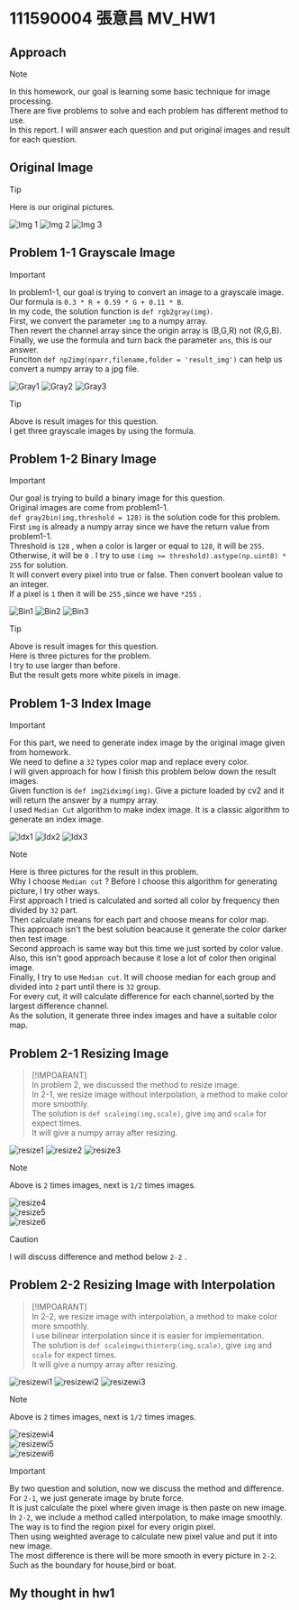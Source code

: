 # 111590004 張意昌 MV_HW1

## Approach

> [!NOTE]  
> In this homework, our goal is learning some basic technique for image processing.  
> There are five problems to solve and each problem has different method to use.  
> In this report. I will answer each question and put original images and result for each question.

## Original Image

> [!TIP]  
> Here is our original pictures.

![Img 1](./test_img/img1.jpg)
![Img 2](./test_img/img2.jpg)
![Img 3](./test_img/img3.jpg)

## Problem 1-1 Grayscale Image

> [!IMPORTANT]  
> In problem1-1, our goal is trying to convert an image to a grayscale image.  
> Our formula is `0.3 * R + 0.59 * G + 0.11 * B`.  
> In my code, the solution function is `def rgb2gray(img)`.  
> First, we convert the parameter `img` to a numpy array.  
> Then revert the channel array since the origin array is (B,G,R) not (R,G,B).  
> Finally, we use the formula and turn back the parameter `ans`, this is our answer.  
> Funciton `def np2img(nparr,filename,folder = 'result_img')` can help us convert a numpy array to a jpg file.

![Gray1](./result_img/img1_q1-1.jpg)
![Gray2](./result_img/img2_q1-1.jpg)
![Gray3](./result_img/img3_q1-1.jpg)

> [!TIP]  
> Above is result images for this question.  
> I get three grayscale images by using the formula.

## Problem 1-2 Binary Image

> [!IMPORTANT]  
> Our goal is trying to build a binary image for this question.  
> Original images are come from problem1-1.  
> `def gray2bin(img,threshold = 128)` is the solution code for this problem.  
> First `img` is already a numpy array since we have the return value from problem1-1.  
> Threshold is `128` , when a color  is larger or equal to `128`, it will be `255`.  
> Otherwise, it will be `0` .
> I try to use `(img >= threshold).astype(np.uint8) * 255` for solution.  
> It will convert every pixel into true or false. Then convert boolean value to an integer.  
> If a pixel is `1` then it will be `255` ,since we have `*255` .

![Bin1](./result_img/img1_q1-2.jpg)
![Bin2](./result_img/img2_q1-2.jpg)
![Bin3](./result_img/img3_q1-2.jpg)

> [!TIP]  
> Above is result images for this question.  
> Here is three pictures for the problem.  
> I try to use larger than before.  
> But the result gets more white pixels in image.

## Problem 1-3 Index Image

> [!IMPORTANT]   
> For this part, we need to generate index image by the original image given from homework.  
> We need to define a `32` types color map and replace every color.  
> I will given approach for how I finish this problem below down the result images.  
> Given function is `def img2idximg(img)`.  Give a picture loaded by cv2 and it will return the answer by a numpy array.  
> I used `Median Cut` algorithm to make index image. It is a classic algorithm to generate an index image.  

![Idx1](./result_img/img1_q1-3.jpg)
![Idx2](./result_img/img2_q1-3.jpg)
![Idx3](./result_img/img3_q1-3.jpg)

> [!NOTE]  
> Here is three pictures for the result in this problem.  
> Why I choose `Median cut` ?  Before I choose this algorithm for generating picture, I try other ways.  
> First approach I tried is calculated and sorted all color by frequency then divided by `32` part.  
> Then calculate means for each part and choose means for color map.  
> This approach isn't the best solution beacause it generate the color darker then test image.  
> Second approach is same way but this time we just sorted by color value.  
> Also, this isn't good approach because it lose a lot of color then original image.  
> Finally, I try to use `Median cut`. It will choose median for each group and divided into `2` part until there is `32` group.  
> For every cut, it will calculate difference for each channel,sorted by the largest difference channel.  
> As the solution, it generate three index images and have a suitable color map.

## Problem 2-1 Resizing Image

> [!IMPOARANT]  
> In problem 2, we discussed the method to resize image.  
> In 2-1, we resize image without interpolation, a method to make color more smoothly.  
> The solution is `def scaleimg(img,scale)`, give `img` and `scale` for expect times.  
> It will give a numpy array after resizing.  

![resize1](./result_img/img1_q2-1_double.jpg)
![resize2](./result_img/img2_q2-1_double.jpg)
![resize3](./result_img/img3_q2-1_double.jpg)

> [!NOTE]  
> Above is `2` times images, next is `1/2` times images. 

![resize4](./result_img/img1_q2-1_half.jpg)  
![resize5](./result_img/img2_q2-1_half.jpg)  
![resize6](./result_img/img3_q2-1_half.jpg)

> [!CAUTION]  
> I will discuss difference and method below `2-2` .

## Problem 2-2 Resizing Image with Interpolation

> [!IMPOARANT]  
> In 2-2, we resize image with interpolation, a method to make color more smoothly.  
> I use bilinear interpolation since it is easier for implementation.  
> The solution is `def scaleimgwithinterp(img,scale)`, give `img` and `scale` for expect times.  
> It will give a numpy array after resizing.  

![resizewi1](./result_img/img1_q2-2_double.jpg)
![resizewi2](./result_img/img2_q2-2_double.jpg)
![resizewi3](./result_img/img3_q2-2_double.jpg)

> [!NOTE]  
> Above is `2` times images, next is `1/2` times images. 

![resizewi4](./result_img/img1_q2-2_half.jpg)  
![resizewi5](./result_img/img2_q2-2_half.jpg)  
![resizewi6](./result_img/img3_q2-2_half.jpg)

> [!IMPORTANT]  
> By two question and solution, now we discuss the method and difference.  
> For `2-1`, we just generate image by brute force.  
> It is just calculate the pixel where given image is then paste on new image.  
> In `2-2`, we include a method called interpolation, to make image smoothly.  
> The way is to find the region pixel for every origin pixel.  
> Then using weighted average to calculate new pixel value and put it into new image.  
> The most difference is there will be more smooth in every picture in `2-2`.  
> Such as the boundary for house,bird or boat. 


## My thought in hw1